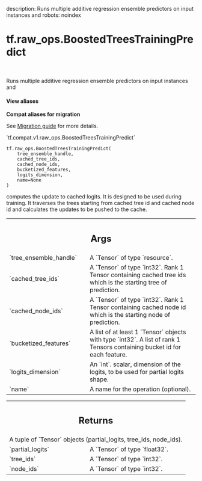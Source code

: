 description: Runs multiple additive regression ensemble predictors on input instances and
robots: noindex

# tf.raw_ops.BoostedTreesTrainingPredict

<!-- Insert buttons and diff -->

<table class="tfo-notebook-buttons tfo-api nocontent" align="left">

</table>



Runs multiple additive regression ensemble predictors on input instances and


<section class="expandable">
  <h4 class="showalways">View aliases</h4>
  <p>
<b>Compat aliases for migration</b>
<p>See
<a href="https://www.tensorflow.org/guide/migrate">Migration guide</a> for
more details.</p>
<p>`tf.compat.v1.raw_ops.BoostedTreesTrainingPredict`</p>
</p>
</section>

<pre class="devsite-click-to-copy prettyprint lang-py tfo-signature-link">
<code>tf.raw_ops.BoostedTreesTrainingPredict(
    tree_ensemble_handle,
    cached_tree_ids,
    cached_node_ids,
    bucketized_features,
    logits_dimension,
    name=None
)
</code></pre>



<!-- Placeholder for "Used in" -->


computes the update to cached logits. It is designed to be used during training.
It traverses the trees starting from cached tree id and cached node id and
calculates the updates to be pushed to the cache.

<!-- Tabular view -->
 <table class="responsive fixed orange">
<colgroup><col width="214px"><col></colgroup>
<tr><th colspan="2"><h2 class="add-link">Args</h2></th></tr>

<tr>
<td>
`tree_ensemble_handle`<a id="tree_ensemble_handle"></a>
</td>
<td>
A `Tensor` of type `resource`.
</td>
</tr><tr>
<td>
`cached_tree_ids`<a id="cached_tree_ids"></a>
</td>
<td>
A `Tensor` of type `int32`.
Rank 1 Tensor containing cached tree ids which is the starting
tree of prediction.
</td>
</tr><tr>
<td>
`cached_node_ids`<a id="cached_node_ids"></a>
</td>
<td>
A `Tensor` of type `int32`.
Rank 1 Tensor containing cached node id which is the starting
node of prediction.
</td>
</tr><tr>
<td>
`bucketized_features`<a id="bucketized_features"></a>
</td>
<td>
A list of at least 1 `Tensor` objects with type `int32`.
A list of rank 1 Tensors containing bucket id for each
feature.
</td>
</tr><tr>
<td>
`logits_dimension`<a id="logits_dimension"></a>
</td>
<td>
An `int`.
scalar, dimension of the logits, to be used for partial logits
shape.
</td>
</tr><tr>
<td>
`name`<a id="name"></a>
</td>
<td>
A name for the operation (optional).
</td>
</tr>
</table>



<!-- Tabular view -->
 <table class="responsive fixed orange">
<colgroup><col width="214px"><col></colgroup>
<tr><th colspan="2"><h2 class="add-link">Returns</h2></th></tr>
<tr class="alt">
<td colspan="2">
A tuple of `Tensor` objects (partial_logits, tree_ids, node_ids).
</td>
</tr>
<tr>
<td>
`partial_logits`<a id="partial_logits"></a>
</td>
<td>
A `Tensor` of type `float32`.
</td>
</tr><tr>
<td>
`tree_ids`<a id="tree_ids"></a>
</td>
<td>
A `Tensor` of type `int32`.
</td>
</tr><tr>
<td>
`node_ids`<a id="node_ids"></a>
</td>
<td>
A `Tensor` of type `int32`.
</td>
</tr>
</table>

